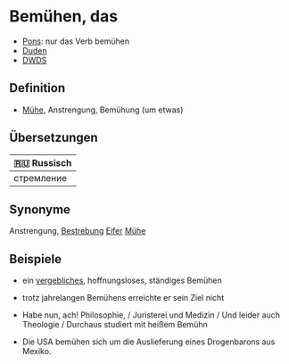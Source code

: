 # Be­mü­hen, das

- [Pons](https://de.pons.com/%C3%BCbersetzung/deutsch-als-fremdsprache/bem%C3%BChen): nur das Verb bemühen
- [Duden](https://www.duden.de/rechtschreibung/Bemuehen)
- [DWDS](https://www.dwds.de/wb/Bem%C3%BChen)

## Definition

- [Mühe](./Muehe.md), Anstrengung, Bemühung (um etwas)

## Übersetzungen

| 🇷🇺 Russisch |
| ----------- |
| стремление  |

## Synonyme

Anstrengung, [Bestrebung](./Bestrebung.md) [Eifer](./Eifer.md) [Mühe](./Muehe.md)

## Beispiele

- ein [vergebliches](./vergebliches.md), hoffnungsloses, ständiges Bemühen

- trotz jahrelangen Bemühens erreichte er sein Ziel nicht

- Habe nun, ach! Philosophie, / Juristerei und Medizin / Und leider auch Theologie / Durchaus studiert mit heißem Bemühn

- Die USA bemühen sich um die Auslieferung eines Drogenbarons aus Mexiko.
